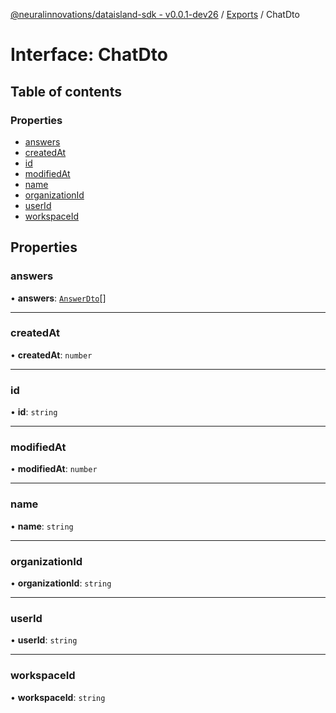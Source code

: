 [@neuralinnovations/dataisland-sdk - v0.0.1-dev26](../../README.md) / [Exports](../modules.md) / ChatDto

# Interface: ChatDto

## Table of contents

### Properties

- [answers](ChatDto.md#answers)
- [createdAt](ChatDto.md#createdat)
- [id](ChatDto.md#id)
- [modifiedAt](ChatDto.md#modifiedat)
- [name](ChatDto.md#name)
- [organizationId](ChatDto.md#organizationid)
- [userId](ChatDto.md#userid)
- [workspaceId](ChatDto.md#workspaceid)

## Properties

### answers

• **answers**: [`AnswerDto`](AnswerDto.md)[]

___

### createdAt

• **createdAt**: `number`

___

### id

• **id**: `string`

___

### modifiedAt

• **modifiedAt**: `number`

___

### name

• **name**: `string`

___

### organizationId

• **organizationId**: `string`

___

### userId

• **userId**: `string`

___

### workspaceId

• **workspaceId**: `string`
